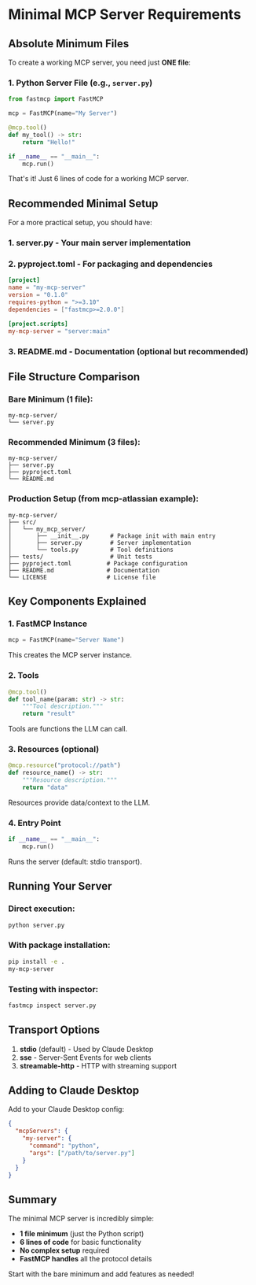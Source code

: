 # Minimal MCP Server Requirements

## Absolute Minimum Files

To create a working MCP server, you need just **ONE file**:

### 1. Python Server File (e.g., `server.py`)

```python
from fastmcp import FastMCP

mcp = FastMCP(name="My Server")

@mcp.tool()
def my_tool() -> str:
    return "Hello!"

if __name__ == "__main__":
    mcp.run()
```

That's it! Just 6 lines of code for a working MCP server.

## Recommended Minimal Setup

For a more practical setup, you should have:

### 1. **server.py** - Your main server implementation
### 2. **pyproject.toml** - For packaging and dependencies

```toml
[project]
name = "my-mcp-server"
version = "0.1.0"
requires-python = ">=3.10"
dependencies = ["fastmcp>=2.0.0"]

[project.scripts]
my-mcp-server = "server:main"
```

### 3. **README.md** - Documentation (optional but recommended)

## File Structure Comparison

### Bare Minimum (1 file):
```
my-mcp-server/
└── server.py
```

### Recommended Minimum (3 files):
```
my-mcp-server/
├── server.py
├── pyproject.toml
└── README.md
```

### Production Setup (from mcp-atlassian example):
```
my-mcp-server/
├── src/
│   └── my_mcp_server/
│       ├── __init__.py      # Package init with main entry
│       ├── server.py        # Server implementation
│       └── tools.py         # Tool definitions
├── tests/                   # Unit tests
├── pyproject.toml          # Package configuration
├── README.md               # Documentation
└── LICENSE                 # License file
```

## Key Components Explained

### 1. FastMCP Instance
```python
mcp = FastMCP(name="Server Name")
```
This creates the MCP server instance.

### 2. Tools
```python
@mcp.tool()
def tool_name(param: str) -> str:
    """Tool description."""
    return "result"
```
Tools are functions the LLM can call.

### 3. Resources (optional)
```python
@mcp.resource("protocol://path")
def resource_name() -> str:
    """Resource description."""
    return "data"
```
Resources provide data/context to the LLM.

### 4. Entry Point
```python
if __name__ == "__main__":
    mcp.run()
```
Runs the server (default: stdio transport).

## Running Your Server

### Direct execution:
```bash
python server.py
```

### With package installation:
```bash
pip install -e .
my-mcp-server
```

### Testing with inspector:
```bash
fastmcp inspect server.py
```

## Transport Options

1. **stdio** (default) - Used by Claude Desktop
2. **sse** - Server-Sent Events for web clients
3. **streamable-http** - HTTP with streaming support

## Adding to Claude Desktop

Add to your Claude Desktop config:
```json
{
  "mcpServers": {
    "my-server": {
      "command": "python",
      "args": ["/path/to/server.py"]
    }
  }
}
```

## Summary

The minimal MCP server is incredibly simple:
- **1 file minimum** (just the Python script)
- **6 lines of code** for basic functionality
- **No complex setup** required
- **FastMCP handles** all the protocol details

Start with the bare minimum and add features as needed!